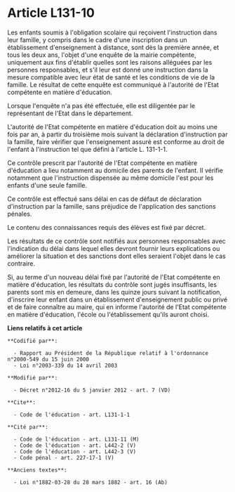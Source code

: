 # Article L131-10

Les enfants soumis à l'obligation scolaire qui reçoivent l'instruction dans leur famille, y compris dans le cadre d'une
inscription dans un établissement d'enseignement à distance, sont dès la première année, et tous les deux ans, l'objet d'une
enquête de la mairie compétente, uniquement aux fins d'établir quelles sont les raisons alléguées par les personnes
responsables, et s'il leur est donné une instruction dans la mesure compatible avec leur état de santé et les conditions de
vie de la famille. Le résultat de cette enquête est communiqué à l'autorité de l'Etat compétente en matière d'éducation.

Lorsque l'enquête n'a pas été effectuée, elle est diligentée par le représentant de l'Etat dans le département.

L'autorité de l'Etat compétente en matière d'éducation  doit au moins une fois par an, à partir du troisième mois suivant la
déclaration d'instruction par la famille, faire vérifier que l'enseignement assuré est conforme au droit de l'enfant à
l'instruction tel que défini à l'article L. 131-1-1.

Ce contrôle prescrit par l'autorité de l'Etat compétente en matière d'éducation  a lieu notamment au domicile des parents de
l'enfant. Il vérifie notamment que l'instruction dispensée au même domicile l'est pour les enfants d'une seule famille.

Ce contrôle est effectué sans délai en cas de défaut de déclaration d'instruction par la famille, sans préjudice de
l'application des sanctions pénales.

Le contenu des connaissances requis des élèves est fixé par décret.

Les résultats de ce contrôle sont notifiés aux personnes responsables avec l'indication du délai dans lequel elles devront
fournir leurs explications ou améliorer la situation et des sanctions dont elles seraient l'objet dans le cas contraire.

Si, au terme d'un nouveau délai fixé par l'autorité de l'Etat compétente en matière d'éducation, les résultats du contrôle
sont jugés insuffisants, les parents sont mis en demeure, dans les quinze jours suivant la notification, d'inscrire leur
enfant dans un établissement d'enseignement public ou privé et de faire connaître au maire, qui en informe l'autorité de
l'Etat compétente en matière d'éducation, l'école ou l'établissement qu'ils auront choisi.

**Liens relatifs à cet article**

	**Codifié par**:

	  - Rapport au Président de la République relatif à l'ordonnance n°2000-549 du 15 juin 2000
	  - Loi n°2003-339 du 14 avril 2003

	**Modifié par**:

	  - Décret n°2012-16 du 5 janvier 2012 - art. 7 (VD)

	**Cite**:

	  - Code de l'éducation - art. L131-1-1

	**Cité par**:

	  - Code de l'éducation - art. L131-11 (M)
	  - Code de l'éducation - art. L442-2 (V)
	  - Code de l'éducation - art. L442-3 (V)
	  - Code pénal - art. 227-17-1 (V)

	**Anciens textes**:

	  - Loi n°1882-03-28 du 28 mars 1882 - art. 16 (Ab)
